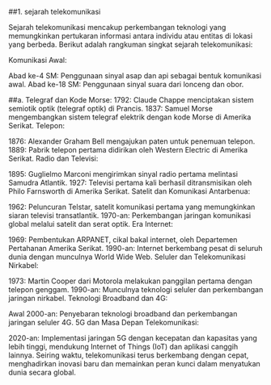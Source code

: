 ##1. sejarah telekomunikasi

  Sejarah telekomunikasi mencakup perkembangan teknologi yang memungkinkan pertukaran informasi antara individu atau entitas di lokasi yang berbeda. Berikut adalah rangkuman singkat sejarah telekomunikasi:

Komunikasi Awal:

  Abad ke-4 SM: Penggunaan sinyal asap dan api sebagai bentuk komunikasi awal.
  Abad ke-18 SM: Penggunaan sinyal suara dari lonceng dan obor.
  
##a. Telegraf dan Kode Morse:
  1792: Claude Chappe menciptakan sistem semiotik optik (telegraf optik) di Prancis.
  1837: Samuel Morse mengembangkan sistem telegraf elektrik dengan kode Morse di Amerika Serikat.
Telepon:

1876: Alexander Graham Bell mengajukan paten untuk penemuan telepon.
1889: Pabrik telepon pertama didirikan oleh Western Electric di Amerika Serikat.
Radio dan Televisi:

1895: Guglielmo Marconi mengirimkan sinyal radio pertama melintasi Samudra Atlantik.
1927: Televisi pertama kali berhasil ditransmisikan oleh Philo Farnsworth di Amerika Serikat.
Satelit dan Komunikasi Antarbenua:

1962: Peluncuran Telstar, satelit komunikasi pertama yang memungkinkan siaran televisi transatlantik.
1970-an: Perkembangan jaringan komunikasi global melalui satelit dan serat optik.
Era Internet:

1969: Pembentukan ARPANET, cikal bakal internet, oleh Departemen Pertahanan Amerika Serikat.
1990-an: Internet berkembang pesat di seluruh dunia dengan munculnya World Wide Web.
Seluler dan Telekomunikasi Nirkabel:

1973: Martin Cooper dari Motorola melakukan panggilan pertama dengan telepon genggam.
1990-an: Munculnya teknologi seluler dan perkembangan jaringan nirkabel.
Teknologi Broadband dan 4G:

Awal 2000-an: Penyebaran teknologi broadband dan perkembangan jaringan seluler 4G.
5G dan Masa Depan Telekomunikasi:

2020-an: Implementasi jaringan 5G dengan kecepatan dan kapasitas yang lebih tinggi, mendukung Internet of Things (IoT) dan aplikasi canggih lainnya.
Seiring waktu, telekomunikasi terus berkembang dengan cepat, menghadirkan inovasi baru dan memainkan peran kunci dalam menyatukan dunia secara global.
